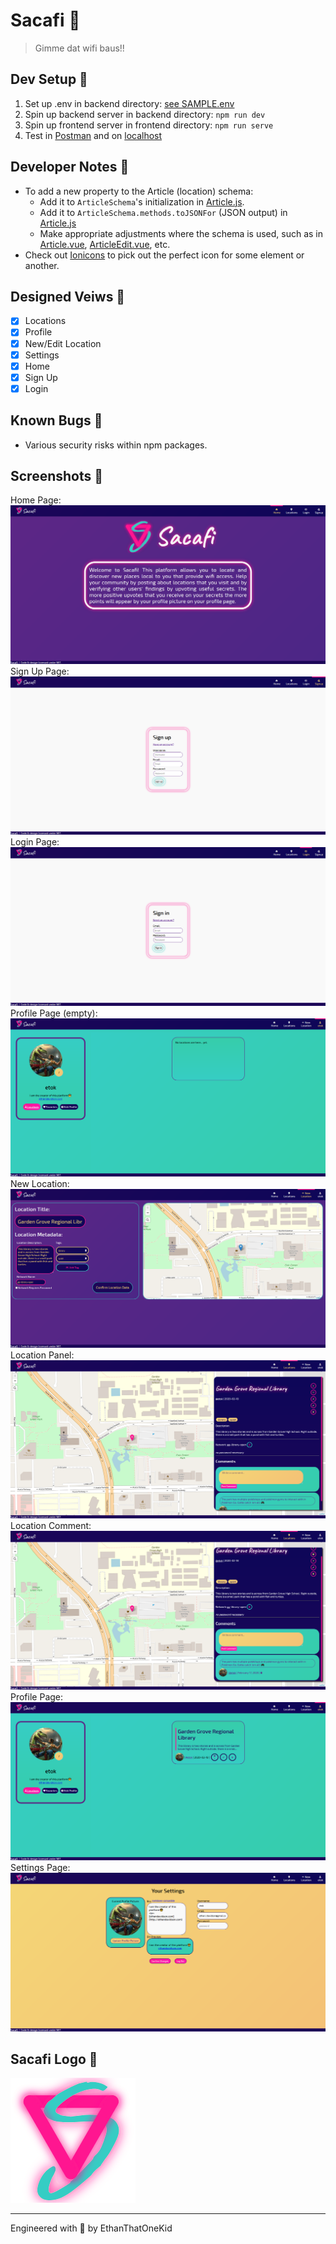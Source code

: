 # Sacafi 🥡
> Gimme dat wifi baus!!

## Dev Setup 🥾
1. Set up .env in backend directory: [see SAMPLE.env](backend/SAMPLE.env)
1. Spin up backend server in backend directory: `npm run dev`
1. Spin up frontend server in frontend directory: `npm run serve`
1. Test in [Postman](https://github.com/gothinkster/realworld/blob/master/api/Conduit.postman_collection.json) and on [localhost](http://localhost:8080)

## Developer Notes 📝
* To add a new property to the Article (location) schema:
    * Add it to `ArticleSchema`'s initialization in [Article.js](backend\models\Article.js).
    * Add it to `ArticleSchema.methods.toJSONFor` (JSON output) in [Article.js](backend\models\Article.js)
    * Make appropriate adjustments where the schema is used, such as in [Article.vue](frontend\src\views\Article.vue), [ArticleEdit.vue](frontend\src\views\ArticleEdit.vue), etc.
* Check out [Ionicons](https://ionicons.com/) to pick out the perfect icon for some element or another.

## Designed Veiws 💅
* [x] Locations
* [x] Profile
* [x] New/Edit Location
* [x] Settings
* [x] Home
* [x] Sign Up
* [x] Login

## Known Bugs 🐛
* Various security risks within npm packages.

## Screenshots 📸
Home Page: ![Home Page](screenshots/home.png)
Sign Up Page: ![Sign Up Page](screenshots/signup.png)
Login Page: ![Login Page](screenshots/login.png)
Profile Page (empty): ![Profile Page (empty)](screenshots/profile-empty.png)
New Location: ![New Location](screenshots/new-location.png)
Location Panel: ![Location Panel](screenshots/location-panel.png)
Location Comment: ![Location Comment](screenshots/location-comment.png)
Profile Page: ![Profile Page](screenshots/profile.png)
Settings Page: ![Settings Page](screenshots/settings.png)

## Sacafi Logo 🎉
![Sacafi Logo](frontend/public/logo.svg)

---

Engineered with 💖 by EthanThatOneKid